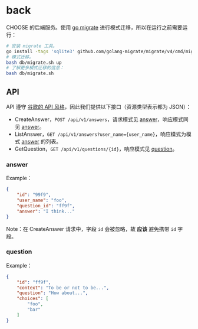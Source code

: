 # back

CHOOSE 的后端服务。使用 [go migrate](https://github.com/golang-migrate/migrate/tree/master/cmd/migrate) 进行模式迁移，所以在运行之前需要运行：

```sh
# 安装 migrate 工具。
go install -tags 'sqlite3' github.com/golang-migrate/migrate/v4/cmd/migrate@latest
# 模式迁移。
bash db/migrate.sh up
# 了解更多模式迁移的信息：
bash db/migrate.sh
```

## API
API 遵守 [谷歌的 API 风格](https://cloud.google.com/apis/design/standard_methods?hl=zh-cn)，因此我们提供以下接口（资源类型表示都为 JSON）：

- CreateAnswer，`POST /api/v1/answers`，请求模式见 [answer](#answer)，响应模式同见 [answer](#answer)。
- ListAnswer，`GET /api/v1/answers?user_name={user_name}`，响应模式为模式 [answer](#answer) 的列表。
- GetQuestion，`GET /api/v1/questions/{id}`，响应模式见 [question](#question)。

### answer
Example：

```json
{
    "id": "99f9",
    "user_name": "foo",
    "question_id": "ff9f",
    "answer": "I think..."
}
```

Note：在 CreateAnswer 请求中，字段 `id` 会被忽略，故 **应该** 避免携带 `id` 字段。

### question
Example：

```json
{
    "id": "ff9f",
    "context": "To be or not to be...",
    "question": "How about...",
    "choices": [
        "foo",
        "bar"
    ]
}
```
